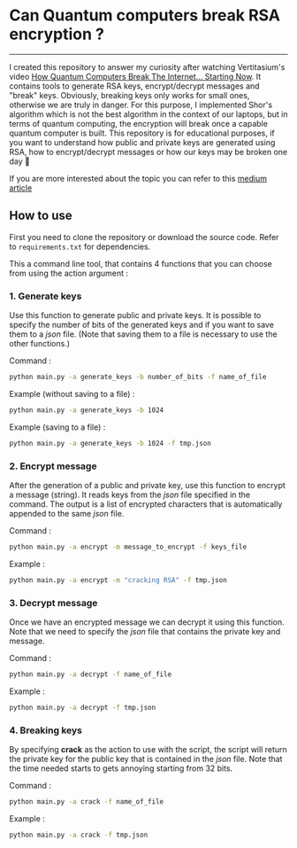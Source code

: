 # Can Quantum computers break RSA encryption ?
----------------------------------------------

I created this repository to answer my curiosity after watching Vertitasium's video [How Quantum Computers Break The Internet... Starting Now](https://www.youtube.com/watch?v=-UrdExQW0cs). It contains tools to generate RSA keys, encrypt/decrypt messages and "break" keys. Obviously, breaking keys only works for small ones, otherwise we are truly in danger. For this purpose, I implemented Shor's algorithm which is not the best algorithm in the context of our laptops, but in terms of quantum computing, the encryption will break once a capable quantum computer is built. This repository is for educational purposes, if you want to understand how public and private keys are generated using RSA, how to encrypt/decrypt messages or how our keys may be broken one day 🫠

If you are more interested about the topic you can refer to this [medium article]()

## How to use
First you need to clone the repository or download the source code. Refer to `requirements.txt` for dependencies.

This a command line tool, that contains 4 functions that you can choose from using the action argument :

### 1. Generate keys

Use this function to generate public and private keys. It is possible to specify the number of bits of the generated keys and if you want to save them to a *json* file. (Note that saving them to a file is necessary to use the other functions.)

Command :

```bash
python main.py -a generate_keys -b number_of_bits -f name_of_file
```

Example (without saving to a file) :

```bash
python main.py -a generate_keys -b 1024
```

Example (saving to a file) :

```bash
python main.py -a generate_keys -b 1024 -f tmp.json
```

### 2. Encrypt message
After the generation of a public and private key, use this function to encrypt a message (string). It reads keys from the *json* file specified in the command. The output is a list of encrypted characters that is automatically appended to the same *json* file.

Command :

```bash
python main.py -a encrypt -m message_to_encrypt -f keys_file
```

Example :

```bash
python main.py -a encrypt -m "cracking RSA" -f tmp.json
```

### 3. Decrypt message
Once we have an encrypted message we can decrypt it using this function. Note that we need to specify the *json* file that contains the private key and message.

Command :

```bash
python main.py -a decrypt -f name_of_file
```

Example :

```bash
python main.py -a decrypt -f tmp.json
```

### 4. Breaking keys
By specifying **crack** as the action to use with the script, the script will return the private key for the public key that is contained in the *json* file. Note that the time needed starts to gets annoying starting from 32 bits.

Command :

```bash
python main.py -a crack -f name_of_file
```

Example :

```bash
python main.py -a crack -f tmp.json
```